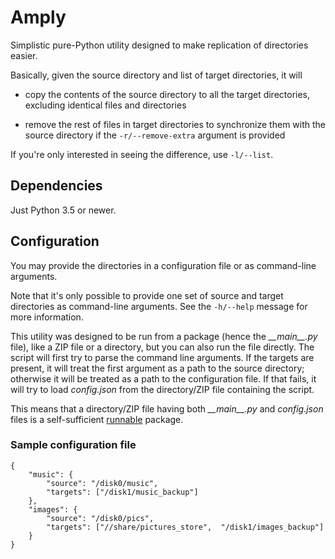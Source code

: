 # Amply

Simplistic pure-Python utility designed to make replication of directories easier.

Basically, given the source directory and list of target directories, it will

 - copy the contents of the source directory to all the target directories, excluding identical files and directories

 - remove the rest of files in target directories to synchronize them with the source directory if the `-r/--remove-extra` argument is provided

If you're only interested in seeing the difference, use `-l/--list`.

## Dependencies

Just Python 3.5 or newer.

## Configuration

You may provide the directories in a configuration file or as command-line arguments.

Note that it's only possible to provide one set of source and target directories as command-line arguments. See the `-h/--help` message for more information.

This utility was designed to be run from a package (hence the *\_\_main\_\_.py* file), like a ZIP file or a directory, but you can also run the file directly. The script will first try to parse the command line arguments. If the targets are present, it will treat the first argument as a path to the source directory; otherwise it will be treated as a path to the configuration file. If that fails, it will try to load *config.json* from the directory/ZIP file containing the script.

This means that a directory/ZIP file having both *\_\_main\_\_.py* and *config.json* files is a self-sufficient [runnable](https://docs.python.org/3/using/cmdline.html?highlight=%3Cscript%3E#using-on-interface-options) package.

### Sample configuration file

    {
        "music": {
            "source": "/disk0/music",
            "targets": ["/disk1/music_backup"]
        },
        "images": {
            "source": "/disk0/pics",
            "targets": ["//share/pictures_store",  "/disk1/images_backup"]
        }
    }
